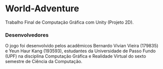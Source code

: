 # World-Adventure
Trabalho Final de Computação Gráfica com Unity (Projeto 2D).

### Desenvolvedores

 O jogo foi desenvolvido pelos acadêmicos Bernardo Vivian Vieira (179835) e Yeun Haur Kang (193593), estudantes da Universidade de Passo Fundo (UPF) na disciplina Computação Gráfica e Realidade Virtual do sexto semestre de Ciência da Computação.
